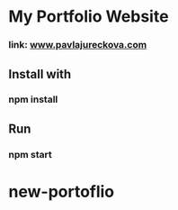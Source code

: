 # My Portfolio Website
### link: www.pavlajureckova.com

## Install with

### npm install

## Run

### npm start

# new-portoflio

